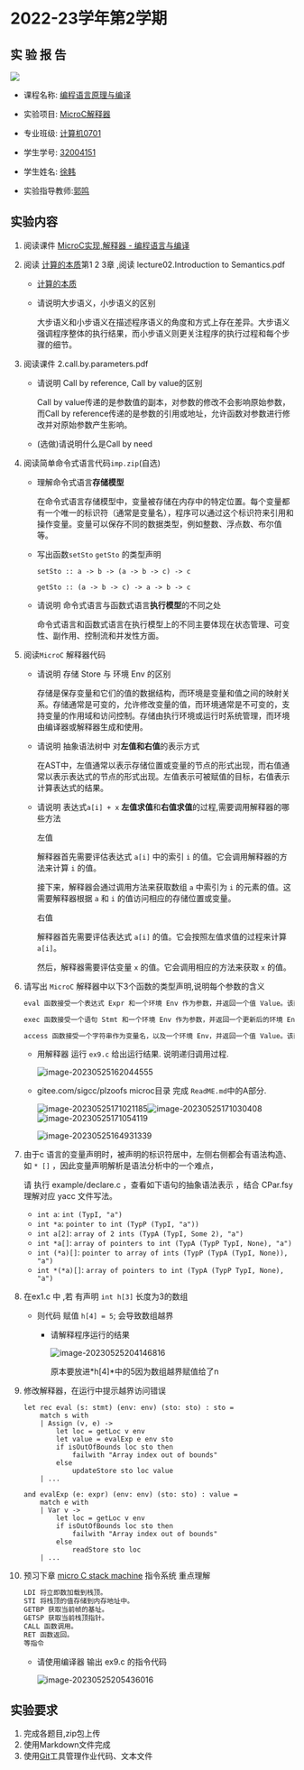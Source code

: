 # 2022-23学年第2学期

##  实 验 报 告

![](zucc.png)

-   课程名称: <u>编程语言原理与编译</u>

-   实验项目: <u>MicroC解释器</u>

-   专业班级: <u>计算机0701</u>

-   学生学号: <u>32004151</u>

-   学生姓名: <u>徐韩</u>

-   实验指导教师:<u>郭鸣</u>

## 实验内容

1. 阅读课件 [MicroC实现,解释器 - 编程语言与编译][ch06]

2. 阅读 [计算的本质][plcgroup]第1 2 3章 ,阅读 lecture02.Introduction to Semantics.pdf
    - [计算的本质][plcgroup]

    - 请说明大步语义，小步语义的区别

      大步语义和小步语义在描述程序语义的角度和方式上存在差异。大步语义强调程序整体的执行结果，而小步语义则更关注程序的执行过程和每个步骤的细节。

3. 阅读课件 2.call.by.parameters.pdf

    - 请说明 Call by reference, Call by value的区别

      Call by value传递的是参数值的副本，对参数的修改不会影响原始参数，而Call by reference传递的是参数的引用或地址，允许函数对参数进行修改并对原始参数产生影响。

    - (选做)请说明什么是Call by need 

4. 阅读简单命令式语言代码`imp.zip`(自选)

    - 理解命令式语言**存储模型**

      在命令式语言存储模型中，变量被存储在内存中的特定位置。每个变量都有一个唯一的标识符（通常是变量名），程序可以通过这个标识符来引用和操作变量。变量可以保存不同的数据类型，例如整数、浮点数、布尔值等。

    - 写出函数`setSto` `getSto` 的类型声明

      `setSto :: a -> b -> (a -> b -> c) -> c`

      `getSto :: (a -> b -> c) -> a -> b -> c`

    - 请说明 命令式语言与函数式语言**执行模型**的不同之处

      命令式语言和函数式语言在执行模型上的不同主要体现在状态管理、可变性、副作用、控制流和并发性方面。

5. 阅读`MicroC` 解释器代码

    - 请说明 存储 Store 与 环境 Env 的区别

      存储是保存变量和它们的值的数据结构，而环境是变量和值之间的映射关系。存储通常是可变的，允许修改变量的值，而环境通常是不可变的，支持变量的作用域和访问控制。存储由执行环境或运行时系统管理，而环境由编译器或解释器生成和使用。

    - 请说明 抽象语法树中 对**左值和右值**的表示方式

      在AST中，左值通常以表示存储位置或变量的节点的形式出现，而右值通常以表示表达式的节点的形式出现。左值表示可被赋值的目标，右值表示计算表达式的结果。

    - 请说明 表达式`a[i] + x` **左值求值**和**右值求值**的过程,需要调用解释器的哪些方法

      左值

      解释器首先需要评估表达式 `a[i]` 中的索引 `i` 的值。它会调用解释器的方法来计算 `i` 的值。

      接下来，解释器会通过调用方法来获取数组 `a` 中索引为 `i` 的元素的值。这需要解释器根据 `a` 和 `i` 的值访问相应的存储位置或变量。

      右值

      解释器首先需要评估表达式 `a[i]` 的值。它会按照左值求值的过程来计算 `a[i]`。
      
      然后，解释器需要评估变量 `x` 的值。它会调用相应的方法来获取 `x` 的值。

6. 请写出 `MicroC` 解释器中以下3个函数的类型声明,说明每个参数的含义

    ```fsharp
    eval 函数接受一个表达式 Expr 和一个环境 Env 作为参数，并返回一个值 Value。该函数用于评估（解释执行）给定的表达式，并根据环境中的变量和操作符执行相应的计算。
    
    exec 函数接受一个语句 Stmt 和一个环境 Env 作为参数，并返回一个更新后的环境 Env。该函数用于执行给定的语句，可能会对环境中的变量进行修改或执行其他操作，然后返回更新后的环境。
    
    access 函数接受一个字符串作为变量名，以及一个环境 Env，并返回一个值 Value。该函数用于从环境中获取指定变量名的值，并将其作为结果返回。
    ```

    - 用解释器 运行 `ex9.c` 给出运行结果. 说明递归调用过程.

      ![image-20230525162044555](image-20230525162044555.png)

    - gitee.com/sigcc/plzoofs microc目录 完成 `ReadME.md`中的A部分.

      ![image-20230525171021185](image-20230525171021185.png)![image-20230525171030408](image-20230525171030408.png)![image-20230525171054119](image-20230525171054119.png)

      ![image-20230525164931339](image-20230525164931339.png)

7. 由于c 语言的变量声明时，被声明的标识符居中，左侧右侧都会有语法构造、如  `* []` ，因此变量声明解析是语法分析中的一个难点，

     请 执行 example/declare.c ，查看如下语句的抽象语法表示 ，结合 CPar.fsy 理解对应 yacc 文件写法。 

     - `int a`: `int (TypI, "a")`
     - `int *a`: `pointer to int (TypP (TypI, "a"))`
     - `int a[2]`: `array of 2 ints (TypA (TypI, Some 2), "a")`
     - `int *a[]`: `array of pointers to int (TypA (TypP TypI, None), "a")`
     - `int (*a)[]`: `pointer to array of ints (TypP (TypA (TypI, None)), "a")`
     - `int *(*a)[]`: `array of pointers to int (TypA (TypP TypI, None), "a")`

8. 在ex1.c 中  ,若  有声明 `int h[3]` 长度为3的数组

    - 则代码 赋值 `h[4] = 5`; 会导致数组越界
      - 请解释程序运行的结果
      
        ![image-20230525204146816](image-20230525204146816.png)
      
        原本要放进*h[4]*中的5因为数组越界赋值给了n

9. 修改解释器，在运行中提示越界访问错误

    ```F#
    let rec eval (s: stmt) (env: env) (sto: sto) : sto =
        match s with
        | Assign (v, e) ->
            let loc = getLoc v env
            let value = evalExp e env sto
            if isOutOfBounds loc sto then
                failwith "Array index out of bounds"
            else
                updateStore sto loc value
        | ...
    
    and evalExp (e: expr) (env: env) (sto: sto) : value =
        match e with
        | Var v ->
            let loc = getLoc v env
            if isOutOfBounds loc sto then
                failwith "Array index out of bounds"
            else
                readStore sto loc
        | ...
    
    ```

    

10. 预习下章 [micro C stack machine][ch07] 指令系统 重点理解

    ```bash
    LDI 将立即数加载到栈顶。
    STI 将栈顶的值存储到内存地址中。
    GETBP 获取当前帧的基址。
    GETSP 获取当前栈顶指针。
    CALL 函数调用。
    RET 函数返回。
    等指令
    ```

    - 请使用编译器 输出 ex9.c 的指令代码

      ![image-20230525205436016](image-20230525205436016.png)

## 实验要求

1. 完成各题目,zip包上传
2. 使用Markdown文件完成
3. 使用[Git](https://learngitbranching.js.org/)工具管理作业代码、文本文件

[ch06]: https://plc2023.pages.dev/#/06/microc.interp
[plcgroup]: http://zucc.courses.zj.edu.cn/user/resource-groups#/78/resources?pageIndex=1
[ch07]: https://plc2023.pages.dev/#/07/microc.compiler
